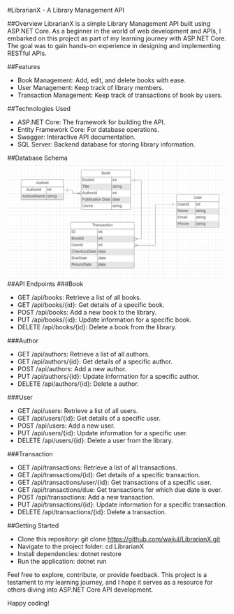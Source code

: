#LibrarianX - A Library Management API

##Overview
LibrarianX is a simple Library Management API built using ASP.NET Core. As a beginner in the world of web development and APIs, I embarked on this project as part of my learning journey with ASP.NET Core. The goal was to gain hands-on experience in designing and implementing RESTful APIs.

##Features
- Book Management: Add, edit, and delete books with ease.
- User Management: Keep track of library members.
- Transaction Management: Keep track of transactions of book by users.

##Technologies Used
- ASP.NET Core: The framework for building the API.
- Entity Framework Core: For database operations.
- Swagger: Interactive API documentation.
- SQL Server: Backend database for storing library information.

##Database Schema
<img src = "Image/apiDbSchema.png">
##API Endpoints
###Book
- GET /api/books: Retrieve a list of all books.
- GET /api/books/{id}: Get details of a specific book.
- POST /api/books: Add a new book to the library.
- PUT /api/books/{id}: Update information for a specific book.
- DELETE /api/books/{id}: Delete a book from the library.

###Author
- GET /api/authors: Retrieve a list of all authors.
- GET /api/authors/{id}: Get details of a specific author.
- POST /api/authors: Add a new author.
- PUT /api/authors/{id}: Update information for a specific author.
- DELETE /api/authors/{id}: Delete a author.

###User
- GET /api/users: Retrieve a list of all users.
- GET /api/users/{id}: Get details of a specific user.
- POST /api/users: Add a new user.
- PUT /api/users/{id}: Update information for a specific user.
- DELETE /api/users/{id}: Delete a user from the library.

###Transaction
- GET /api/transactions: Retrieve a list of all transactions.
- GET /api/transactions/{id}: Get details of a specific transaction.
- GET /api/transactions/user/{id}: Get transactions of a specific user.
- GET /api/transactions/due: Get transactions for which due date is over.
- POST /api/transactions: Add a new transaction.
- PUT /api/transactions/{id}: Update information for a specific transaction.
- DELETE /api/transactions/{id}: Delete a transaction.

##Getting Started
- Clone this repository: git clone https://github.com/wajiul/LibrarianX.git
- Navigate to the project folder: cd LibrarianX
- Install dependencies: dotnet restore
- Run the application: dotnet run

Feel free to explore, contribute, or provide feedback. This project is a testament to my learning journey, and I hope it serves as a resource for others diving into ASP.NET Core API development.

Happy coding!
